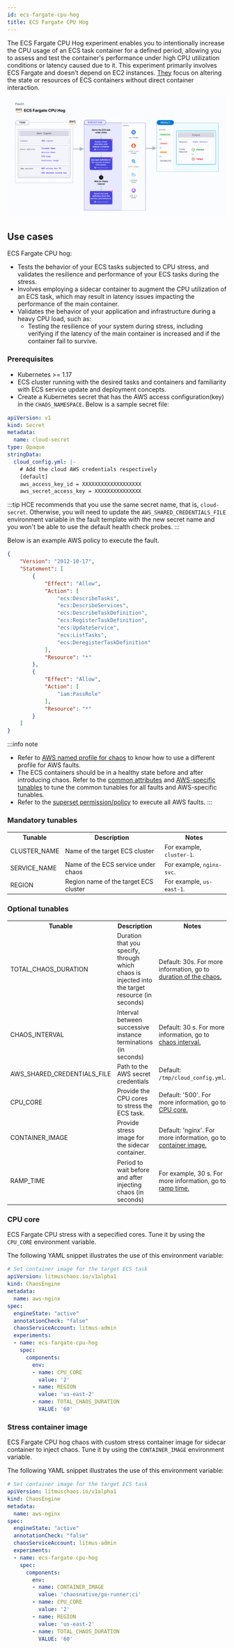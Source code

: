```yaml
---
id: ecs-fargate-cpu-hog
title: ECS Fargate CPU Hog
---
```


The ECS Fargate CPU Hog experiment enables you to intentionally increase the CPU usage of an ECS task container for a defined period, allowing you to assess and test the container's performance under high CPU utilization conditions or latency caused due to it.
This experiment primarily involves ECS Fargate and doesn’t depend on EC2 instances. [They](/docs/chaos-engineering/technical-reference/chaos-faults/aws/ec2-and-serverless-faults#serverless-faults) focus on altering the state or resources of ECS containers without direct container interaction.

![ECS Fargate CPU Hog](./static/images/ecs-fargate-cpu-hog.png)

## Use cases
ECS Fargate CPU hog:
- Tests the behavior of your ECS tasks subjected to CPU stress, and validates the resilience and performance of your ECS tasks during the stress.
- Involves employing a sidecar container to augment the CPU utilization of an ECS task, which may result in latency issues impacting the performance of the main container.
- Validates the behavior of your application and infrastructure during a heavy CPU load, such as:
  - Testing the resilience of your system during stress, including verifying if the latency of the main container is increased and if the container fail to survive.

### Prerequisites
- Kubernetes >= 1.17
- ECS cluster running with the desired tasks and containers and familiarity with ECS service update and deployment concepts.
- Create a Kubernetes secret that has the AWS access configuration(key) in the `CHAOS_NAMESPACE`. Below is a sample secret file:

```yaml
apiVersion: v1
kind: Secret
metadata:
  name: cloud-secret
type: Opaque
stringData:
  cloud_config.yml: |-
    # Add the cloud AWS credentials respectively
    [default]
    aws_access_key_id = XXXXXXXXXXXXXXXXXXX
    aws_secret_access_key = XXXXXXXXXXXXXXX
```

:::tip
HCE recommends that you use the same secret name, that is, `cloud-secret`. Otherwise, you will need to update the `AWS_SHARED_CREDENTIALS_FILE` environment variable in the fault template with the new secret name and you won't be able to use the default health check probes. 
:::

Below is an example AWS policy to execute the fault.

```json
{
    "Version": "2012-10-17",
    "Statement": [
        {
            "Effect": "Allow",
            "Action": [
                "ecs:DescribeTasks",
                "ecs:DescribeServices",
                "ecs:DescribeTaskDefinition",
                "ecs:RegisterTaskDefinition",
                "ecs:UpdateService",
                "ecs:ListTasks",
                "ecs:DeregisterTaskDefinition"
            ],
            "Resource": "*"
        },
        {
            "Effect": "Allow",
            "Action": [
                "iam:PassRole"
            ],
            "Resource": "*"
        }
    ]
}
```

:::info note
- Refer to [AWS named profile for chaos](./security-configurations/aws-switch-profile.md) to know how to use a different profile for AWS faults.
- The ECS containers should be in a healthy state before and after introducing chaos.
Refer to the [common attributes](/docs/chaos-engineering/technical-reference/common-tunables-for-all-faults.md) and [AWS-specific tunables](./aws-fault-tunables.md) to tune the common tunables for all faults and AWS-specific tunables.
- Refer to the [superset permission/policy](./security-configurations/policy-for-all-aws-faults.md) to execute all AWS faults.
:::

### Mandatory tunables
   <table>
        <tr>
          <th> Tunable </th>
          <th> Description </th>
          <th> Notes </th>
        </tr>
        <tr> 
          <td> CLUSTER_NAME </td>
          <td> Name of the target ECS cluster </td>
          <td> For example, <code>cluster-1</code>. </td>
        </tr>
        <tr> 
          <td> SERVICE_NAME </td>
          <td> Name of the ECS service under chaos </td>
          <td> For example, <code>nginx-svc</code>. </td>
        </tr>
        <tr>
          <td> REGION </td>
          <td> Region name of the target ECS cluster</td>
          <td> For example, <code>us-east-1</code>. </td>
        </tr>
    </table>

### Optional tunables
  <table>
      <tr>
        <th> Tunable </th>
        <th> Description </th>
        <th> Notes </th>
      </tr>
      <tr>
        <td> TOTAL_CHAOS_DURATION </td>
        <td> Duration that you specify, through which chaos is injected into the target resource (in seconds) </td>
        <td> Default: 30s. For more information, go to <a href="/docs/chaos-engineering/technical-reference/chaos-faults/common-tunables-for-all-faults#duration-of-the-chaos"> duration of the chaos. </a></td>
      </tr>
      <tr>
        <td> CHAOS_INTERVAL </td>
        <td> Interval between successive instance terminations (in seconds)</td>
        <td> Default: 30 s. For more information, go to <a href="/docs/chaos-engineering/technical-reference/chaos-faults/common-tunables-for-all-faults#chaos-interval"> chaos interval.</a></td>
      </tr>
      <tr> 
        <td> AWS_SHARED_CREDENTIALS_FILE </td>
        <td> Path to the AWS secret credentials</td>
        <td> Default: <code>/tmp/cloud_config.yml</code>. </td>
      </tr>
      <tr> 
        <td> CPU_CORE </td>
        <td> Provide the CPU cores to stress the ECS task. </td>
        <td> Default: '500'. For more information, go to <a href="#cpu-core"> CPU core.</a></td>
      </tr>
      <tr> 
        <td> CONTAINER_IMAGE </td>
        <td> Provide stress image for the sidecar container. </td>
        <td> Default: 'nginx'. For more information, go to <a href="#stress-container-image"> container image.</a> </td>
      </tr>
      <tr>
        <td> RAMP_TIME </td>
        <td> Period to wait before and after injecting chaos (in seconds)  </td>
        <td> For example, 30 s. For more information, go to <a href="/docs/chaos-engineering/technical-reference/chaos-faults/common-tunables-for-all-faults#ramp-time"> ramp time. </a></td>
      </tr>
    </table>


### CPU core

ECS Fargate CPU stress with a sepecified cores. Tune it by using the `CPU_CORE` environment variable.

The following YAML snippet illustrates the use of this environment variable:

[embedmd]:# (./static/manifests/ecs-fargate-cpu-hog/cpu.yaml yaml)
```yaml
# Set container image for the target ECS task
apiVersion: litmuschaos.io/v1alpha1
kind: ChaosEngine
metadata:
  name: aws-nginx
spec:
  engineState: "active"
  annotationCheck: "false"
  chaosServiceAccount: litmus-admin
  experiments:
  - name: ecs-fargate-cpu-hog
    spec:
      components:
        env:
        - name: CPU_CORE
          value: '2'
        - name: REGION
          value: 'us-east-2'
        - name: TOTAL_CHAOS_DURATION
          VALUE: '60'
```

### Stress container image

ECS Fargate CPU hog chaos with custom stress container image for sidecar container to inject chaos. Tune it by using the `CONTAINER_IMAGE` environment variable.

The following YAML snippet illustrates the use of this environment variable:

[embedmd]:# (./static/manifests/ecs-fargate-cpu-hog/image.yaml yaml)
```yaml
# Set container image for the target ECS task
apiVersion: litmuschaos.io/v1alpha1
kind: ChaosEngine
metadata:
  name: aws-nginx
spec:
  engineState: "active"
  annotationCheck: "false"
  chaosServiceAccount: litmus-admin
  experiments:
  - name: ecs-fargate-cpu-hog
    spec:
      components:
        env:
        - name: CONTAINER_IMAGE
          value: 'chaosnative/go-runner:ci'
        - name: CPU_CORE
          value: '2'
        - name: REGION
          value: 'us-east-2'
        - name: TOTAL_CHAOS_DURATION
          VALUE: '60'
```
